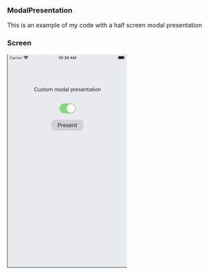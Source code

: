 ### ModalPresentation
This is an example of my code with a half screen modal presentation


### Screen

<table  align="center">
	<tr>
   		<img src = "ModalPresentation.gif" img/>
 	</tr>
</table>
